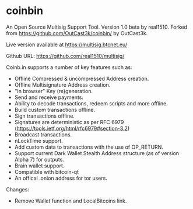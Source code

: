 coinbin
=======

An Open Source Multisig Support Tool. Version 1.0 beta by real1510.
Forked from https://github.com/OutCast3k/coinbin/ by OutCast3k.

Live version available at https://multisig.btcnet.eu/

Github URL: https://github.com/real1510/multisig/

Coinb.in supports a number of key features such as: 

- Offline Compressed & uncompressed Address creation.
- Offline Multisignature Address creation.
- "In browser" Key (re)generation. 
- Send and receive payments.
- Ability to decode transactions, redeem scripts and more offline.
- Build custom transactions offline.
- Sign transactions offline.
- Signatures are deterministic as per RFC 6979 (https://tools.ietf.org/html/rfc6979#section-3.2)
- Broadcast transactions.
- nLockTime support.
- Add custom data to transactions with the use of OP_RETURN.
- Support current Dark Wallet Stealth Address structure (as of version Alpha 7) for outputs.
- Brain wallet support.
- Compatible with bitcoin-qt
- An offical .onion address for tor users.

Changes:

- Remove Wallet function and LocalBitcoins link.

